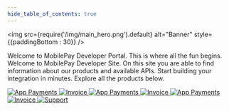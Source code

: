 ```yaml
---
hide_table_of_contents: true
---
```


<img
  src={require('/img/main_hero.png').default}
  alt="Banner"
  style={{paddingBottom : 30}}
/>

Welcome to MobilePay Developer Portal. This is where all the fun begins.
Welcome to MobilePay Developer Site. On this site you are able to find information about our products and available APIs. Start building your integration in minutes. Explore all the products below.

<div>
<a href="/docs/app-payments/introduction">
<img
  src={require('/img/main_app.png').default}
  alt="App Payments"
  style={{float : 'left', paddingBottom : 20}}
/>
</a>

<a href="/docs/invoice/overview">
<img
  src={require('/img/main_invoice.png').default}
  alt="Invoice"
  style={{float : 'right', paddingBottom : 20, paddingRight : 5}}
/>
</a>

<a href="/docs/online/overview">
<img
  src={require('/img/main_online.png').default}
  alt="App Payments"
  style={{float : 'left', paddingBottom : 20}}
/>
</a>

<a href="/docs/pos/overview">
<img
  src={require('/img/main_pos.png').default}
  alt="Invoice"
  style={{float : 'right', paddingBottom : 20, paddingRight : 5}}
/>
</a>

<a href="/docs/subscriptions/overview">
<img
  src={require('/img/main_subscriptions.png').default}
  alt="App Payments"
  style={{float : 'left', paddingBottom : 20}}
/>
</a>

<a href="/docs/reporting/overview">
<img
  src={require('/img/main_reporting.png').default}
  alt="Invoice"
  style={{float : 'right', paddingBottom : 20, paddingRight : 5}}
/>
</a>

<a href="/docs/support">
<img
  src={require('/img/main_support.png').default}
  alt="Support"
/>
</a>

</div>
